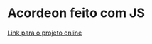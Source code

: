 # Acordeon feito com JS

[Link para o projeto online](https://fernando-n.github.io/accordion-js-inter/)
